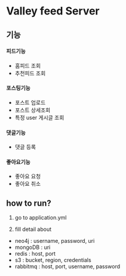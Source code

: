 # Valley feed Server


## 기능  

#### 피드기능  

- 홈피드 조회
- 추천피드 조회


#### 포스팅기능  

- 포스트 업로드
- 포스트 상세조회
- 특정 user 게시글 조회

#### 댓글기능  

- 댓글 등록


#### 좋아요기능 

- 좋아요 요청
- 좋아요 취소 


## how to run?

1. go to application.yml 

2. fill detail about
- neo4j : username, password, uri
- mongoDB : uri
- redis : host, port
- s3 : bucket, region, credentials
- rabbitmq : host, port, username, password
